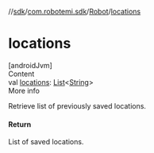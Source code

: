 //[sdk](../../../index.md)/[com.robotemi.sdk](../index.md)/[Robot](index.md)/[locations](locations.md)



# locations  
[androidJvm]  
Content  
val [locations](locations.md): [List](https://kotlinlang.org/api/latest/jvm/stdlib/kotlin.collections/-list/index.html)<[String](https://kotlinlang.org/api/latest/jvm/stdlib/kotlin/-string/index.html)>  
More info  


Retrieve list of previously saved locations.



#### Return  


List of saved locations.

  



